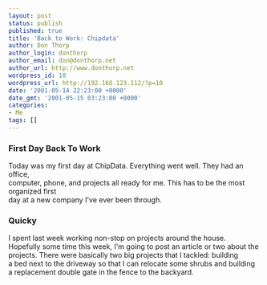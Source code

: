 ```yaml
---
layout: post
status: publish
published: true
title: 'Back to Work: Chipdata'
author: Don Thorp
author_login: donthorp
author_email: don@donthorp.net
author_url: http://www.donthorp.net
wordpress_id: 10
wordpress_url: http://192.168.123.112/?p=10
date: '2001-05-14 22:23:00 +0000'
date_gmt: '2001-05-15 03:23:00 +0000'
categories:
- Me
tags: []
---
```

<h3>First Day Back To Work</h3>
<p>
					Today was my first day at ChipData. Everything went well. They had an office,<br />
					computer, phone, and projects all ready for me. This has to be the most organized first<br />
					day at a new company I've ever been through.
				</p>
<h3>Quicky</h3>
<p>
					I spent last week working non-stop on projects around the house.<br />
					Hopefully some time this week, I'm going to post an article or two about the<br />
					projects. There were basically two big projects that I tackled: building<br />
					a bed next to the driveway so that I can relocate some shrubs and building<br />
					a replacement double gate in the fence to the backyard.
				</p>
